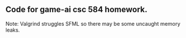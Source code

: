 ## Code for game-ai csc 584 homework.

Note: Valgrind struggles SFML so there may be some uncaught memory leaks.